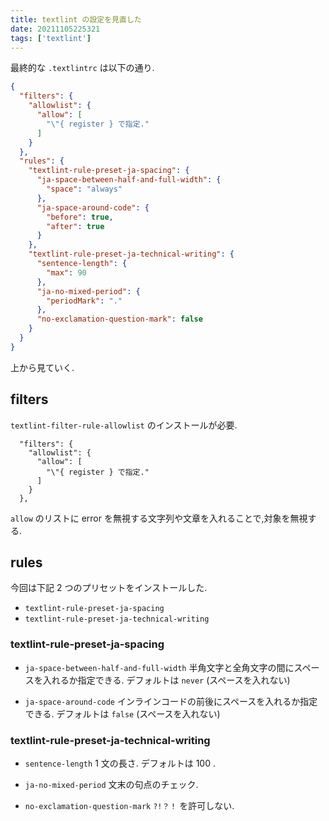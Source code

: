```yaml
---
title: textlint の設定を見直した
date: 20211105225321
tags: ['textlint']
---
```


最終的な `.textlintrc` は以下の通り.
```json
{
  "filters": {
    "allowlist": {
      "allow": [
        "\"{ register } で指定."
      ]
    }
  },
  "rules": {
    "textlint-rule-preset-ja-spacing": {
      "ja-space-between-half-and-full-width": {
        "space": "always"
      },
      "ja-space-around-code": {
        "before": true,
        "after": true
      }
    },
    "textlint-rule-preset-ja-technical-writing": {
      "sentence-length": {
        "max": 90
      },
      "ja-no-mixed-period": {
        "periodMark": "."
      },
      "no-exclamation-question-mark": false
    }
  }
}
```

上から見ていく.

## filters
`textlint-filter-rule-allowlist` のインストールが必要.
```
  "filters": {
    "allowlist": {
      "allow": [
        "\"{ register } で指定."
      ]
    }
  },
```
`allow` のリストに error を無視する文字列や文章を入れることで,対象を無視する.


## rules
今回は下記 2 つのプリセットをインストールした.
- `textlint-rule-preset-ja-spacing`
- `textlint-rule-preset-ja-technical-writing`

### textlint-rule-preset-ja-spacing
- `ja-space-between-half-and-full-width`
半角文字と全角文字の間にスペースを入れるか指定できる.
デフォルトは `never` (スペースを入れない)

- `ja-space-around-code`
インラインコードの前後にスペースを入れるか指定できる.
デフォルトは `false` (スペースを入れない)

### textlint-rule-preset-ja-technical-writing
- `sentence-length`
1 文の長さ.
デフォルトは 100 .

- `ja-no-mixed-period`
文末の句点のチェック.

- `no-exclamation-question-mark`
`?!？！` を許可しない.
